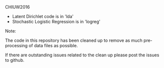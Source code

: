 CHIUW2016

* Latent Dirichlet code is in 'lda'
* Stochastic Logistic Regression is in 'logreg'

Note:

The code in this repository has been cleaned up to remove
as much pre-processing of data files as possible.

If there are outstanding issues related to the clean up
please post the issues to github.
